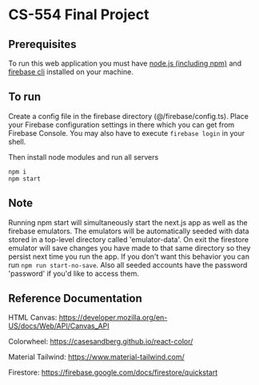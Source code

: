 # CS-554 Final Project

## Prerequisites
To run this web application you must have [node.js (including npm)](https://nodejs.org/en/download/current) and [firebase cli](https://firebase.google.com/docs/cli) installed on your machine.

## To run
Create a config file in the firebase directory (@/firebase/config.ts).
Place your Firebase configuration settings in there which you can get from Firebase Console.
You may also have to execute ```firebase login``` in your shell.

Then install node modules and run all servers
```
npm i
npm start
```

## Note
Running npm start will simultaneously start the next.js app as well as the firebase emulators.
The emulators will be automatically seeded with data stored in a top-level directory called 'emulator-data'.
On exit the firestore emulator will save changes you have made to that same directory so they persist next time you run the app. If you don't want this behavior you can run ```npm run start-no-save```.
Also all seeded accounts have the password 'password' if you'd like to access them.



## Reference Documentation
HTML Canvas:
https://developer.mozilla.org/en-US/docs/Web/API/Canvas_API

Colorwheel:
https://casesandberg.github.io/react-color/

Material Tailwind:
https://www.material-tailwind.com/

Firestore:
https://firebase.google.com/docs/firestore/quickstart

